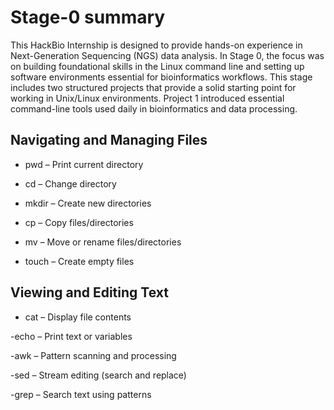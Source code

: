 # Stage-0 summary
This HackBio Internship is designed to provide hands-on experience in Next-Generation Sequencing (NGS) data analysis. In Stage 0, the focus was on building foundational skills in the Linux command line and setting up software environments essential for bioinformatics workflows.
This stage includes two structured projects that provide a solid starting point for working in Unix/Linux environments.
Project 1 introduced essential command-line tools used daily in bioinformatics and data processing.
## Navigating and Managing Files

- pwd – Print current directory

- cd – Change directory

- mkdir – Create new directories

- cp – Copy files/directories

- mv – Move or rename files/directories

- touch – Create empty files

## Viewing and Editing Text

- cat – Display file contents

-echo – Print text or variables

-awk – Pattern scanning and processing

-sed – Stream editing (search and replace)

-grep – Search text using patterns
